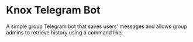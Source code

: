 # Knox Telegram Bot

A simple group Telegram bot that saves users' messages and allows group admins to retrieve history using a command like:

